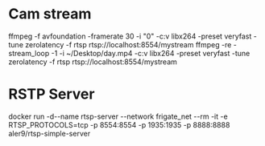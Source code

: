 # Cam stream

ffmpeg -f avfoundation -framerate 30 -i "0" -c:v libx264 -preset veryfast -tune zerolatency -f rtsp rtsp://localhost:8554/mystream
ffmpeg -re -stream_loop -1 -i ~/Desktop/day.mp4 -c:v libx264 -preset veryfast -tune zerolatency -f rtsp rtsp://localhost:8554/mystream

# RSTP Server

docker run -d--name rtsp-server --network frigate_net --rm -it -e RTSP_PROTOCOLS=tcp -p 8554:8554 -p 1935:1935 -p 8888:8888 aler9/rtsp-simple-server
